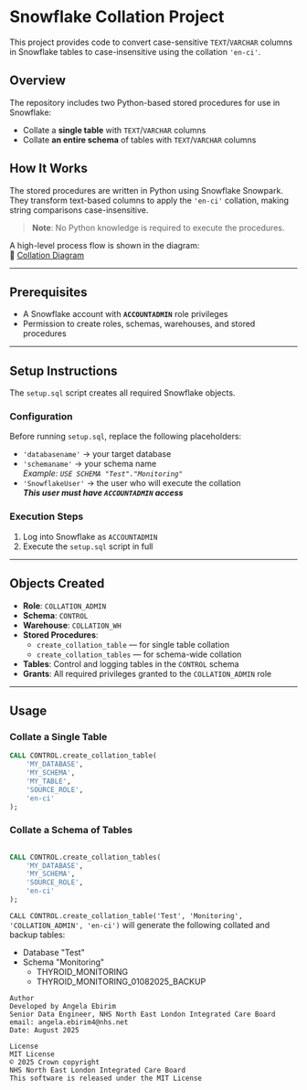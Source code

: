 # Snowflake Collation Project

This project provides code to convert case-sensitive `TEXT`/`VARCHAR` columns in Snowflake tables to case-insensitive using the collation `'en-ci'`.

## Overview

The repository includes two Python-based stored procedures for use in Snowflake:

- Collate a **single table** with `TEXT`/`VARCHAR` columns
- Collate **an entire schema** of tables with `TEXT`/`VARCHAR` columns

## How It Works

The stored procedures are written in Python using Snowflake Snowpark. They transform text-based columns to apply the `'en-ci'` collation, making string comparisons case-insensitive.

> **Note**: No Python knowledge is required to execute the procedures.

A high-level process flow is shown in the diagram:  
📎 [Collation Diagram](flowchart.png)

---

## Prerequisites

- A Snowflake account with **`ACCOUNTADMIN`** role privileges
- Permission to create roles, schemas, warehouses, and stored procedures

---

## Setup Instructions

The `setup.sql` script creates all required Snowflake objects.

### Configuration

Before running `setup.sql`, replace the following placeholders:

- `'databasename'` → your target database
- `'schemaname'` → your schema name  
  _Example: `USE SCHEMA "Test"."Monitoring"`_
- `'SnowflakeUser'` → the user who will execute the collation  
  _**This user must have `ACCOUNTADMIN` access**_

### Execution Steps

1. Log into Snowflake as `ACCOUNTADMIN`
2. Execute the `setup.sql` script in full

---

## Objects Created

- **Role**: `COLLATION_ADMIN`
- **Schema**: `CONTROL`
- **Warehouse**: `COLLATION_WH`
- **Stored Procedures**:
  - `create_collation_table` — for single table collation
  - `create_collation_tables` — for schema-wide collation
- **Tables**: Control and logging tables in the `CONTROL` schema
- **Grants**: All required privileges granted to the `COLLATION_ADMIN` role

---

## Usage

### Collate a Single Table

```sql
CALL CONTROL.create_collation_table(
    'MY_DATABASE',
    'MY_SCHEMA',
    'MY_TABLE',
    'SOURCE_ROLE',
    'en-ci'
);
```

### Collate a Schema of Tables

```sql

CALL CONTROL.create_collation_tables(
    'MY_DATABASE',
    'MY_SCHEMA',
    'SOURCE_ROLE',
    'en-ci'
);
```

`CALL CONTROL.create_collation_table('Test', 'Monitoring', 'COLLATION_ADMIN', 'en-ci')` will generate the following collated and backup tables:

- Database "Test"
 - Schema "Monitoring"
   - THYROID_MONITORING
   - THYROID_MONITORING_01082025_BACKUP

```
Author
Developed by Angela Ebirim
Senior Data Engineer, NHS North East London Integrated Care Board
email: angela.ebirim4@nhs.net
Date: August 2025

License
MIT License
© 2025 Crown copyright
NHS North East London Integrated Care Board
This software is released under the MIT License
```





